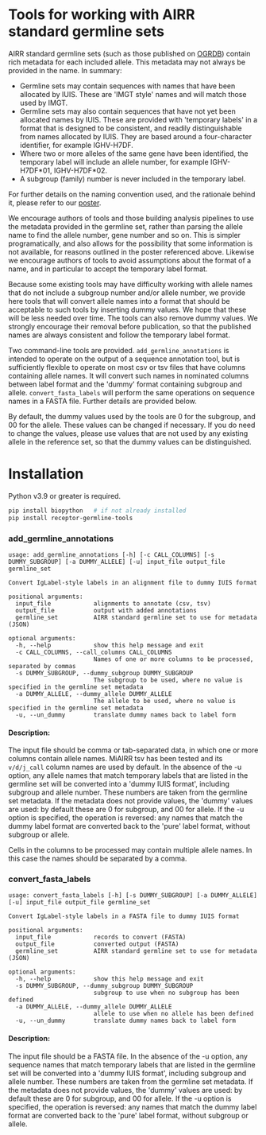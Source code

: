 # Tools for working with AIRR standard germline sets

AIRR standard germline sets (such as those published on [OGRDB](https://ogrdb.airr-community.org/)) contain rich metadata for each included allele. This metadata may not always be provided in the 
name. In summary:

- Germline sets may contain sequences with names that have been allocated by IUIS. These are 'IMGT style' names and will match those used by IMGT.
- Germline sets may also contain sequences that have not yet been allocated names by IUIS. These are provided with 'temporary labels' in a format that
is designed to be consistent, and readily distinguishable from names allocated by IUIS. They are based around a four-character identifier, for example IGHV-H7DF.
- Where two or more alleles of the same gene have been identified, the temporary label will include an allele number, for example IGHV-H7DF&ast;01, IGHV-H7DF&ast;02.
- A subgroup (family) number is never included in the temporary label.

For further details on the naming convention used, and the rationale behind it, please refer to our [poster](https://wordpress.vdjbase.org/index.php/ogrdb_news/germline-set-creation-and-naming/).

We encourage authors of tools and those building analysis pipelines to use the metadata provided in the germline set, rather than parsing the allele name to find the allele number, gene number and so on. This is simpler
programatically, and also allows for the possibility that some information is not available, for reasons outlined in the poster referenced above. Likewise we encourage
authors of tools to avoid assumptions about the format of a name, and in particular to accept the temporary label format.

Because some existing tools may have difficulty working with allele names that do not include a subgroup number and/or allele number, we provide here tools that will convert allele names into a format
that should be acceptable to such tools by inserting dummy values. We hope that these will be less needed over time. The tools can also remove dummy values. We strongly encourage their removal before 
publication, so that the published names are always consistent and follow the temporary label format.

Two command-line tools are provided. `add_germline_annotations` is intended to operate on the output of a sequence annotation tool,
but is sufficiently flexible to operate on most csv or tsv files that have columns containing
allele names. It will convert such names in nominated columns between label format and the
'dummy' format containing subgroup and allele. `convert_fasta_labels` will perform the
same operations on sequence names in a FASTA file. Further details are provided below.

By default, the dummy values used by the tools are 0 for the subgroup, and 00 for the allele. These values can be changed if
necessary. If you do need to change the values, please use values that are not used by any existing allele in the
reference set, so that the dummy values can be distinguished.

# Installation
Python v3.9 or greater is required.

```bash
pip install biopython   # if not already installed
pip install receptor-germline-tools
```


### add_germline_annotations

```commandline
usage: add_germline_annotations [-h] [-c CALL_COLUMNS] [-s DUMMY_SUBGROUP] [-a DUMMY_ALLELE] [-u] input_file output_file germline_set

Convert IgLabel-style labels in an alignment file to dummy IUIS format

positional arguments:
  input_file            alignments to annotate (csv, tsv)
  output_file           output with added annotations
  germline_set          AIRR standard germline set to use for metadata (JSON)

optional arguments:
  -h, --help            show this help message and exit
  -c CALL_COLUMNS, --call_columns CALL_COLUMNS
                        Names of one or more columns to be processed, separated by commas
  -s DUMMY_SUBGROUP, --dummy_subgroup DUMMY_SUBGROUP
                        The subgroup to be used, where no value is specified in the germline set metadata
  -a DUMMY_ALLELE, --dummy_allele DUMMY_ALLELE
                        The allele to be used, where no value is specified in the germline set metadata
  -u, --un_dummy        translate dummy names back to label form
```

#### Description:

The input file should be comma or tab-separated data, in which one or more columns contain allele
names. MiAIRR tsv has been tested and its `v/d/j_call` column names are used by default. In the absence of the -u option, any allele names that match temporary labels that
are listed in the germline set will be converted into a 'dummy IUIS format',
including subgroup and allele number. These numbers are taken from the germline set metadata.
If the metadata does not provide values, the 'dummy' values are used: by default these are 0 for subgroup, and 00 for allele. If the -u option is
specified, the operation is reversed: any names that match the dummy label format are
converted back to the 'pure' label format, without subgroup or allele.

Cells in the columns to be processed may contain multiple allele names. In this case the names 
should be separated by a comma.

### convert_fasta_labels

```commandline
usage: convert_fasta_labels [-h] [-s DUMMY_SUBGROUP] [-a DUMMY_ALLELE] [-u] input_file output_file germline_set

Convert IgLabel-style labels in a FASTA file to dummy IUIS format

positional arguments:
  input_file            records to convert (FASTA)
  output_file           converted output (FASTA)
  germline_set          AIRR standard germline set to use for metadata (JSON)

optional arguments:
  -h, --help            show this help message and exit
  -s DUMMY_SUBGROUP, --dummy_subgroup DUMMY_SUBGROUP
                        subgroup to use when no subgroup has been defined
  -a DUMMY_ALLELE, --dummy_allele DUMMY_ALLELE
                        allele to use when no allele has been defined
  -u, --un_dummy        translate dummy names back to label form
```

#### Description:

The input file should be a FASTA file. In the absence of the -u option, any sequence names that match temporary labels that
are listed in the germline set will be converted into a 'dummy IUIS format', including subgroup and allele number. These numbers are taken from the germline set metadata.
If the metadata does not provide values, the 'dummy' values are used: by default these are 0 for subgroup, and 00 for allele. If the -u option is
specified, the operation is reversed: any names that match the dummy label format are
converted back to the 'pure' label format, without subgroup or allele.
